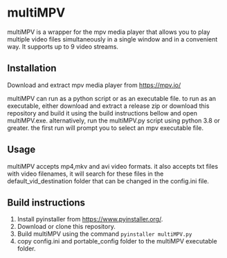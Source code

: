 # multiMPV 
multiMPV is a wrapper for the mpv media player that allows you to play multiple video files simultaneously in a single window and in a convenient way. It supports up to 9 video streams.

## Installation
Download and extract mpv media player from https://mpv.io/

multiMPV can run as a python script or as an executable file.
to run as an executable, either download and extract a release zip or download this repository and build it using the build instructions bellow and open multiMPV.exe. 
alternatively, run the multiMPV.py script using python 3.8 or greater. 
the first run will prompt you to select an mpv executable file.

## Usage
multiMPV accepts mp4,mkv and avi video formats. it also accepts txt files with video filenames, it will search for these files in the default_vid_destination folder that can be changed in the config.ini file.

## Build instructions
  1. Install pyinstaller from https://www.pyinstaller.org/. 
  2. Download or clone this repository.
  3. Build multiMPV using the command ```pyinstaller multiMPV.py```
  4. copy config.ini and portable_config folder to the multiMPV executable folder.

